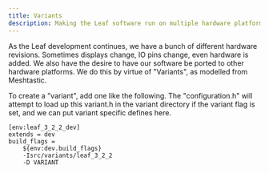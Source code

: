 ```yaml
---
title: Variants
description: Making the Leaf software run on multiple hardware platforms
---
```


As the Leaf development continues, we have a bunch of different hardware revisions. Sometimes displays change,
IO pins change, even hardware is added. We also have the desire to have our software be ported to other
hardware platforms. We do this by virtue of "Variants", as modelled from Meshtastic.

To create a "variant", add one like the following. The "configuration.h" will attempt to load up this
variant.h in the variant directory if the variant flag is set, and we can put variant specific defines here.

```
[env:leaf_3_2_2_dev]
extends = dev
build_flags =
    ${env:dev.build_flags}
    -Isrc/variants/leaf_3_2_2
    -D VARIANT
```
